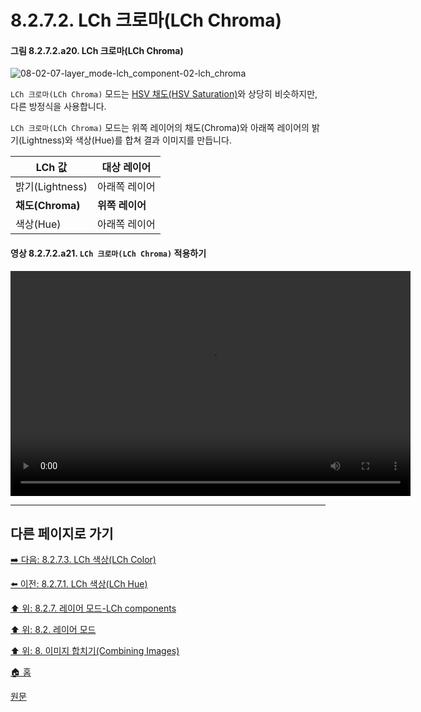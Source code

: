 # 8.2.7.2. LCh 크로마(LCh Chroma)

#### 그림 8.2.7.2.a20. LCh 크로마(LCh Chroma)
![08-02-07-layer_mode-lch_component-02-lch_chroma](https://github.com/wonder13662/gimp/assets/15767104/fc528e3b-9c0d-4c20-8a79-848e95c99d52)

`LCh 크로마(LCh Chroma)` 모드는 [HSV 채도(HSV Saturation)](./08-02-06-02-hsv_saturation.md)와 상당히 비슷하지만, 다른 방정식을 사용합니다.

`LCh 크로마(LCh Chroma)` 모드는 위쪽 레이어의 채도(Chroma)와 아래쪽 레이어의 밝기(Lightness)와 색상(Hue)를 합쳐 결과 이미지를 만듭니다.

|LCh 값|대상 레이어|
|---|---|
|밝기(Lightness)|아래쪽 레이어|
|**채도(Chroma)**|**위쪽 레이어**|
|색상(Hue)|아래쪽 레이어|

#### 영상 8.2.7.2.a21. `LCh 크로마(LCh Chroma)` 적용하기
<video controls="controls" width="640" height="360" src="https://github.com/wonder13662/gimp/assets/15767104/7a1090df-7966-4c49-b92b-1170cafb617d"></video>

***

## 다른 페이지로 가기

[➡️ 다음: 8.2.7.3. LCh 색상(LCh Color)](./08-02-07-03-lch_color.md)

[⬅️ 이전: 8.2.7.1. LCh 색상(LCh Hue)](./08-02-07-01-lch_hue.md)

[⬆️ 위: 8.2.7. 레이어 모드-LCh components](./08-02-07-00-lch-components-layer-modes.md)

[⬆️ 위: 8.2. 레이어 모드](./08-02-00-layer_modes.md)

[⬆️ 위: 8. 이미지 합치기(Combining Images)](./08-00-combining-images.md)

[🏠 홈](./00-home.md)

[원문](https://docs.gimp.org/2.10/ko/layer-mode-group-lch.html#layer-mode-lch-chroma)
